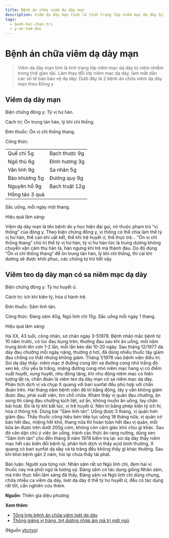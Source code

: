 ```yaml
---
title: Bệnh án chữa viêm dạ dày mạn
description: Viêm dạ dày mạn tính là tình trạng lớp niêm mạc dạ dày bị viêm nhiễm trong thời gian dài. Làm thay đổi lớp niêm mạc dạ dày, làm mất dần các số tế bào bảo vệ dạ dày. Dưới đây là 2 bệnh án chữa viêm dạ dày mạn theo Đông y
tags:
  - benh-hoc-chan-tri
  - y-an-tam-dac
---
```


# Bệnh án chữa viêm dạ dày mạn 

> Viêm dạ dày mạn tính là tình trạng lớp niêm mạc dạ dày bị viêm nhiễm trong thời gian dài. Làm thay đổi lớp niêm mạc dạ dày, làm mất dần các số tế bào bảo vệ dạ dày. Dưới đây là 2 bệnh án chữa viêm dạ dày mạn theo Đông y


## Viêm dạ dày mạn


Biện chứng đông y: Tỳ vị hư hàn. 


Cách trị: Ôn trung tán hàn, lý khí chỉ thống. 


Đơn thuốc: Ôn vị chỉ thống thang.


Công thức: 




|  |  |
| --- | --- |
| Quế chỉ 5g | Bạch thược 9g |
| Ngô thù 6g | Đinh hương 3g |
| Vân linh 9g | Sa nhân 5g |
| Bào khương 5g | Đương quy 9g |
| Nguyên hồ 9g | Bạch truật 12g |
| Hồng táo 3 quả |  |


Sắc uống, mỗi ngày một thang.


Hiệu quả lâm sàng: 





Viêm dạ dày mạn là tên bệnh do y học hiện đại gọi, nó thuộc phạm trù “vị thống” của đông y. Theo biện chứng đông y, vị thống có thể chia làm thể tỳ vị hư hàn, thể can khí uất kết, thể khí trệ huyết ứ, thể thực trệ… “Ôn vị chỉ thống thang” chủ trị thể tỳ vị hư hàn, tỳ vị hư hàn tức là trung dương không chuyển vận cảm thụ hàn tà, hàn ngưng khí trệ mà thành đau. Do đó dùng “Ôn vị chỉ thống thang” để ôn trung tán hàn, lý khí chỉ thống, thì cái khí dương sẽ được khôi phục, các chứng tự trừ tiết vậy.


## Viêm teo dạ dày mạn có sa niêm mạc dạ dày


Biện chứng đông y: Tỳ hư huyết ứ. 


Cách trị: ích khí kiện tỳ, hóa ứ hành trệ. 


Đơn thuốc: Sâm linh tán.


Công thức: Đảng sâm 40g, Ngũ linh chi 15g. Sắc uống mỗi ngày 1 thang.


Hiệu quả lâm sàng: 


Hà XX, 43 tuổi, công nhân, sơ chân ngày 3-51978. Bệnh nhân mắc bệnh từ 10 năm trước, có lúc đau bụng trên, thường đau sau khi ăn uống, mỗi năm trung bình lên cơn 1-2 lần, mỗi lần kéo dài 10-20 ngày. Sau tháng 12/1977 dạ dày đau chướng mỗi ngày nặng, thường ợ hơi, đã dùng nhiều thuốc tây giảm đau chống co thắt nhưng không giảm. Tháng 1/1978 vào bệnh viện điều trị. Soi dạ dày thấy: niêm mạc ở đường cong lớn và đường cong nhỏ trắng đỏ xen kẽ, chủ yếu là trắng, miệng đường cong nhỏ niêm mạc hang vị có điểm xuất huyết, xung huyết, nhu động tăng, khi nhu động niêm mạc có hiện tượng lật ra, chẩn đoán là viêm teo dạ dày mạn có sa niêm mạc dạ dày. Phân tích dịch vị và chụp X quang với bari sunfat đều phù hợp với chẩn đoán trên. Hai tháng nằm bệnh viện đã trị bằng đông, tây y vẫn không giảm được đau, phải xuất viện, tìm chỗ chữa. Khám thấy vị quản đau chướng, ăn xong thì càng đau chướng kịch liệt, sợ ấn, không muốn ăn uống, tay chân bải hoải. Đó là tỳ khí bất túc, vị trệ huyết ứ. Nên trị bằng phép kiện tỳ ích hí, hóa ứ thông trệ. Dùng bài “Sâm linh tán”. Uống được 5 tháng, vị quản hơn giảm đau. Thấy thuốc công hiệu bèn tiếp tục uống 18 tháng nữa, vị quản cơ bản hết đau, miệng hết khô, thang nữa thì hoàn toàn hết đau vị quản, mỗi bữa ăn được trên dưới 200g cơm, không còn cảm giác khó chịu gì khác. Sau đó căn dặn chú ý việc ăn uống, tránh các thức ăn rang nướng, dùng xen “Sâm linh tán” cho đến tháng 8 năm 1978 kiểm tra lại: soi dạ dày thấy niêm mạc hết các biến đổi bệnh lý, phân tích dịch vị thấy acid bình thường, X quang có bari sunfat dạ dày và tá tràng đều không thấy gì khác thường. Sau khi khỏi bệnh gần 2 năm, hỏi lại chưa thấy tái phát.


Bàn luận: Người xưa từng nói: Nhân sâm rất sợ Ngũ linh chi, đem hai vị thuốc này mà phối ngũ là tương uý. Đảng sâm có tác dụng giống Nhân sâm, mà trên thực tiễn lâm sàng đã thấy, Đảng sâm và Ngũ linh chi dùng chung, chữa nhiều ca viêm dạ dày, loét dạ dày ở thể tỳ hư huyết ứ, đều có tác dụng rất tốt, cần nghiên cứu thêm.


**Nguồn:** Thiên gia diệu phương


**Xem thêm**:


* [Tổng hợp bệnh án chữa viêm loét dạ dày](/yhctvn/benh-an-chua-viem-loet-da-day)
* [Thông giáng vị tràng, trợ dương nhập âm mà trị mất ngủ](/yhctvn/thong-giang-vi-trang-tro-duong-nhap-am-ma-tri-mat-ngu)

(Nguồn <a href="https://yhctvn.com/benh-an-chua-viem-da-day-man/" target="_blank">yhctvn</a>)

